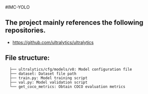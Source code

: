 #IMC-YOLO

## The project mainly references the following repositories.
 * https://github.com/ultralytics/ultralytics

## File structure:
```
  ├── ultralytics/cfg/models/v8: Model configuration file
  ├── dataset: Dataset file path
  ├── train.py: Model training script
  ├── val.py: Model validation script
  └── get_coco_metrics: Obtain COCO evaluation metrics
```

